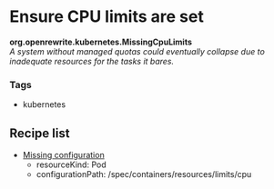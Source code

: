 # Ensure CPU limits are set

**org.openrewrite.kubernetes.MissingCpuLimits**  
_A system without managed quotas could eventually collapse due to inadequate resources for the tasks it bares._

### Tags

* kubernetes

## Recipe list

* [Missing configuration](search/findresourcemissingconfiguration.md)
  * resourceKind: Pod
  * configurationPath: /spec/containers/resources/limits/cpu


